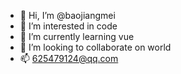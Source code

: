 - 👋 Hi, I’m @baojiangmei
- 👀 I’m interested in code
- 🌱 I’m currently learning vue
- 💞️ I’m looking to collaborate on world
- 📫 625479124@qq.com

<!---
baojiangmei/baojiangmei is a ✨ special ✨ repository because its `README.md` (this file) appears on your GitHub profile.
You can click the Preview link to take a look at your changes.
--->
